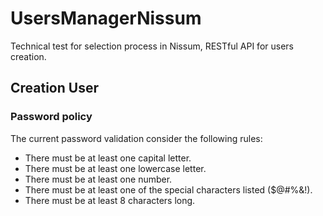 # UsersManagerNissum
Technical test for selection process in Nissum, RESTful API for users creation.

## Creation User
### Password policy

The current password validation consider the following rules:
- There must be at least one capital letter.
- There must be at least one lowercase letter.
- There must be at least one number.
- There must be at least one of the special characters listed ($@#%&!).
- There must be at least 8 characters long.